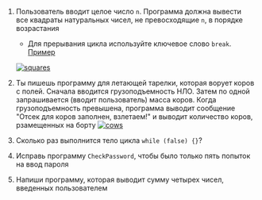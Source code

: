 1. Пользователь вводит целое число `n`. Программа должна вывести все квадраты натуральных чисел, не превосходящие `n`, в порядке возрастания

   - Для прерывания цикла используйте ключевое слово `break`. [Пример](https://gist.github.com/Simplifier/b36f425481693b57d941d88c4747df90)

   [![squares](https://camo.githubusercontent.com/e603765cee3316ac9ec63f41f22f2c7e966b32c4/68747470733a2f2f6170692e6d6f6e6f736e61702e636f6d2f7270632f66696c652f646f776e6c6f61643f69643d685437517372307445533872363757416d396b3167444d4353396b77536d)](https://camo.githubusercontent.com/e603765cee3316ac9ec63f41f22f2c7e966b32c4/68747470733a2f2f6170692e6d6f6e6f736e61702e636f6d2f7270632f66696c652f646f776e6c6f61643f69643d685437517372307445533872363757416d396b3167444d4353396b77536d)

2. Ты пишешь программу для летающей тарелки, которая ворует коров с полей. Сначала вводится грузоподъемность НЛО. Затем по одной запрашивается (вводит пользователь) масса коров. Когда грузоподъемность превышена, программа выводит сообщение "Отсек для коров заполнен, взлетаем!" и выводит количество коров, рзамещенных на борту [![cows](https://camo.githubusercontent.com/8c84795a7cc50e552a22352d6b173f471bf9316e/687474703a2f2f393970782e72752f7373746f726167652f35332f323031322f30322f746d625f33343039305f353034352e6a7067)](https://camo.githubusercontent.com/8c84795a7cc50e552a22352d6b173f471bf9316e/687474703a2f2f393970782e72752f7373746f726167652f35332f323031322f30322f746d625f33343039305f353034352e6a7067)

3. Сколько раз выполнится тело цикла `while (false) {}`?

4. Исправь программу `CheckPassword`, чтобы было только пять попыток на ввод пароля

5. Напиши программу, которая выводит сумму четырех чисел, введенных пользователем

